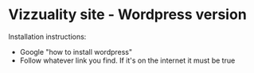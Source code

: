 # Vizzuality site - Wordpress version

Installation instructions:

- Google "how to install wordpress"
- Follow whatever link you find. If it's on the internet it must be true

